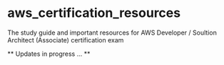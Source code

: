 # aws_certification_resources
The study guide and important resources for AWS Developer / Soultion Architect (Associate) certification exam

** Updates in progress ... **
